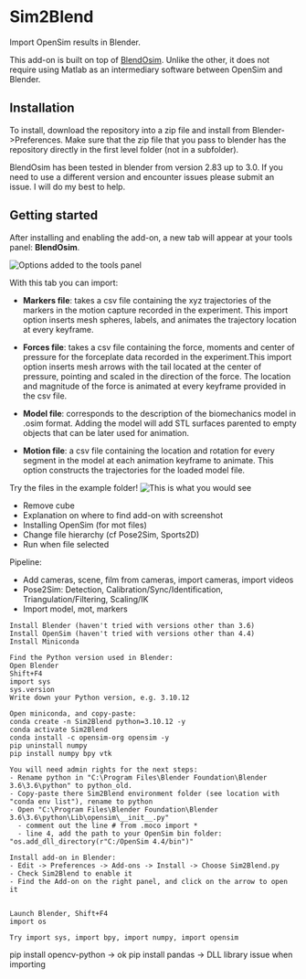 # Sim2Blend


Import OpenSim results in Blender.

This add-on is built on top of [BlendOsim](https://github.com/JonathanCamargo/BlendOsim). Unlike the other, it does not require using Matlab as an intermediary software between OpenSim and Blender. 





## Installation

To install, download the repository into a zip file and install from Blender->Preferences. Make sure that the zip file that you pass to blender has the repository directly in the first level folder (not in a subfolder).

BlendOsim has been tested in blender from version 2.83 up to 3.0. If you need to use a different version and encounter issues please submit an issue. I will do my best to help.

## Getting started

After installing and enabling the add-on, a new tab will appear at your tools panel: **BlendOsim**. 

![Options added to the tools panel](doc/toolspanel.png)

With this tab you can import:

- **Markers file**: takes a csv file containing the xyz trajectories of the markers in the motion capture recorded in the experiment. This import option inserts mesh spheres, labels, and animates the trajectory location at every keyframe.

- **Forces file**: takes a csv file containing the force, moments and center of pressure for the forceplate data recorded in the experiment.This import option inserts mesh arrows with the tail located at the center of pressure, pointing and scaled in the direction of the force. The location and magnitude of the force is animated at every keyframe provided in the csv file.

- **Model file**: corresponds to the description of the biomechanics model in .osim format. Adding the model will add STL surfaces parented to empty objects that can be later used for animation. 

- **Motion file**: a csv file containing the location and rotation for every segment in the model at each animation keyframe to animate. This option constructs the trajectories for the loaded model file.

Try the files in the example folder!
![This is what you would see](doc/bones.png)










- Remove cube
- Explanation on where to find add-on with screenshot
- Installing OpenSim (for mot files)
- Change file hierarchy (cf Pose2Sim, Sports2D)
- Run when file selected

Pipeline:
- Add cameras, scene, film from cameras, import cameras, import videos
- Pose2Sim: Detection, Calibration/Sync/Identification, Triangulation/Filtering, Scaling/IK
- Import model, mot, markers












```
Install Blender (haven't tried with versions other than 3.6)
Install OpenSim (haven't tried with versions other than 4.4)
Install Miniconda

Find the Python version used in Blender: 
Open Blender
Shift+F4
import sys
sys.version
Write down your Python version, e.g. 3.10.12

Open miniconda, and copy-paste:
conda create -n Sim2Blend python=3.10.12 -y
conda activate Sim2Blend
conda install -c opensim-org opensim -y
pip uninstall numpy
pip install numpy bpy vtk

You will need admin rights for the next steps:
- Rename python in "C:\Program Files\Blender Foundation\Blender 3.6\3.6\python" to python_old. 
- Copy-paste there Sim2Blend environment folder (see location with "conda env list"), rename to python
- Open "C:\Program Files\Blender Foundation\Blender 3.6\3.6\python\Lib\opensim\__init__.py" 
  - comment out the line # from .moco import *
  - line 4, add the path to your OpenSim bin folder: "os.add_dll_directory(r"C:/OpenSim 4.4/bin")" 

Install add-on in Blender: 
- Edit -> Preferences -> Add-ons -> Install -> Choose Sim2Blend.py
- Check Sim2Blend to enable it
- Find the Add-on on the right panel, and click on the arrow to open it


Launch Blender, Shift+F4
import os

Try import sys, import bpy, import numpy, import opensim
```

pip install opencv-python -> ok
pip install pandas -> DLL library issue when importing